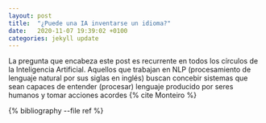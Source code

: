 ```yaml
---
layout: post
title:  "¿Puede una IA inventarse un idioma?"
date:   2020-11-07 19:39:02 +0100
categories: jekyll update
---
```


La pregunta que encabeza este post es recurrente en todos los círculos de la Inteligencia Artificial. Aquellos que trabajan en NLP (procesamiento de lenguaje natural por sus siglas en inglés) buscan concebir sistemas que sean capaces de entender (procesar) lenguaje producido por seres humanos y tomar acciones acordes {% cite Monteiro %}

{% bibliography --file ref %}